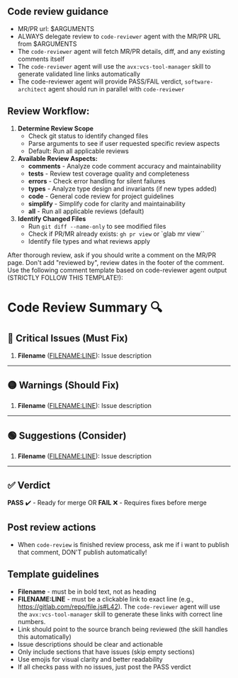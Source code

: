 ## Code review guidance

- MR/PR url: $ARGUMENTS
- ALWAYS delegate review to `code-reviewer` agent with the MR/PR URL from $ARGUMENTS
- The `code-reviewer` agent will fetch MR/PR details, diff, and any existing comments itself
- The `code-reviewer` agent will use the `avx:vcs-tool-manager` skill to generate validated line links automatically
- The code-reviewer agent will provide PASS/FAIL verdict, `software-architect` agent should run in parallel with `code-reviewer`

## Review Workflow:

1. **Determine Review Scope**
   - Check git status to identify changed files
   - Parse arguments to see if user requested specific review aspects
   - Default: Run all applicable reviews
2. **Available Review Aspects:**
   - **comments** - Analyze code comment accuracy and maintainability
   - **tests** - Review test coverage quality and completeness
   - **errors** - Check error handling for silent failures
   - **types** - Analyze type design and invariants (if new types added)
   - **code** - General code review for project guidelines
   - **simplify** - Simplify code for clarity and maintainability
   - **all** - Run all applicable reviews (default)
3. **Identify Changed Files**
   - Run `git diff --name-only` to see modified files
   - Check if PR/MR already exists: `gh pr view` or `glab mr view``
   - Identify file types and what reviews apply

After thorough review, ask if you should write a comment on the MR/PR page.
Don't add "reviewed by", review dates in the footer of the comment.
Use the following comment template based on code-reviewer agent output (STRICTLY FOLLOW THIS TEMPLATE!):

# Code Review Summary 🔍

## 🔴 Critical Issues (Must Fix)

1. **Filename** ([FILENAME:LINE](https://gitdomain.com)):
   Issue description

---

## 🟡 Warnings (Should Fix)

1. **Filename** ([FILENAME:LINE](https://gitdomain.com)):
   Issue description

---

## 🟢 Suggestions (Consider)

1. **Filename** ([FILENAME:LINE](https://gitdomain.com)):
   Issue description

---

## ✅ Verdict

**PASS** ✔️ - Ready for merge
OR
**FAIL** ❌ - Requires fixes before merge

## Post review actions

- When `code-review` is finished review process, ask me if i want to publish that comment, DON'T publish automatically!

## Template guidelines

- **Filename** - must be in bold text, not as heading
- **FILENAME:LINE** - must be a clickable link to exact line (e.g., https://gitlab.com/repo/file.js#L42). The `code-reviewer` agent will use the `avx:vcs-tool-manager` skill to generate these links with correct line numbers.
- Link should point to the source branch being reviewed (the skill handles this automatically)
- Issue descriptions should be clear and actionable
- Only include sections that have issues (skip empty sections)
- Use emojis for visual clarity and better readability
- If all checks pass with no issues, just post the PASS verdict
